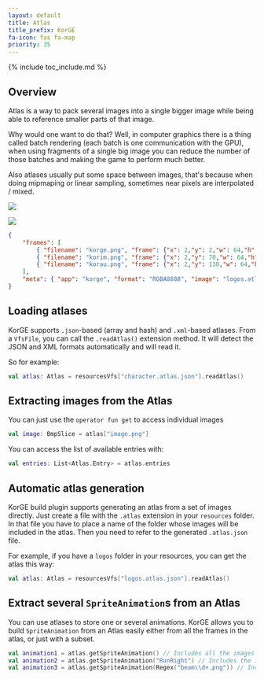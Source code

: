 ```yaml
---
layout: default
title: Atlas
title_prefix: KorGE
fa-icon: fas fa-map
priority: 35
---
```


{% include toc_include.md %}

## Overview

Atlas is a way to pack several images into a single bigger image
while being able to reference smaller parts of that image.

Why would one want to do that? Well, in computer graphics there is
a thing called batch rendering (each batch is one communication with the GPU),
when using fragments of a single big image
you can reduce the number of those batches and making the game to perform much better.

Also atlases usually put some space between images, that's because when doing mipmaping
or linear sampling, sometimes near pixels are interpolated / mixed.

![](/korge/atlas/atlas.png)

![](/korge/atlas/logos.atlas.png)

```json
{
	"frames": [
		{ "filename": "korge.png", "frame": {"x": 2,"y": 2,"w": 64,"h": 64}, "rotated": false, "sourceSize": {"w": 64,"h": 64}, "spriteSourceSize": {"x": 0,"y": 0,"w": 64,"h": 64}, "trimmed": false },
		{ "filename": "korim.png", "frame": {"x": 2,"y": 70,"w": 64,"h": 64}, "rotated": false, "sourceSize": {"w": 64,"h": 64}, "spriteSourceSize": {"x": 0,"y": 0,"w": 64,"h": 64}, "trimmed": false },
		{ "filename": "korau.png", "frame": {"x": 2,"y": 138,"w": 64,"h": 64}, "rotated": false, "sourceSize": {"w": 64,"h": 64}, "spriteSourceSize": {"x": 0,"y": 0,"w": 64,"h": 64}, "trimmed": false}
	],
	"meta": { "app": "korge", "format": "RGBA8888", "image": "logos.atlas.png", "scale": 1.0, "size": { "w": 68,"h": 204}, "version": "1.0.0" }
}
```

## Loading atlases

KorGE supports `.json`-based (array and hash) and `.xml`-based atlases.
From a `VfsFile`, you can call the `.readAtlas()` extension method.
It will detect the JSON and XML formats automatically and will read it.

So for example:
```kotlin
val atlas: Atlas = resourcesVfs["character.atlas.json"].readAtlas()
```

## Extracting images from the Atlas

You can just use the `operator fun get` to access individual images

```kotlin
val image: BmpSlice = atlas["image.png"]
```

You can access the list of available entries with:

```kotlin
val entries: List<Atlas.Entry> = atlas.entries
```

## Automatic atlas generation

KorGE build plugin supports generating an atlas from
a set of images directly. Just create a file with the `.atlas` extension
in your `resources` folder. In that file you have to place a name of the 
folder whose images will be included in the atlas. Then you need to refer
to the generated `.atlas.json` file.

For example, if you have a `logos` folder in your resources, you can get
the atlas this way:
```kotlin
val atlas: Atlas = resourcesVfs["logos.atlas.json"].readAtlas()
```

## Extract several `SpriteAnimation`s from an Atlas

You can use atlases to store one or several animations.
KorGE allows you to build `SpriteAnimation` from an Atlas easily
either from all the frames in the atlas, or just with a subset.

```kotlin
val animation1 = atlas.getSpriteAnimation() // Includes all the images
val animation2 = atlas.getSpriteAnimation("RunRight") // Includes the images starting with RunRight 
val animation3 = atlas.getSpriteAnimation(Regex("beam\\d+.png")) // Includes the images starting with beam, following a number and ending with .png
```
